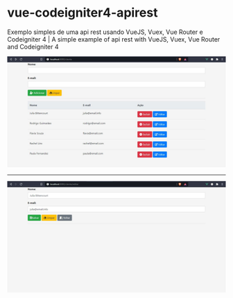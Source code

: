 # vue-codeigniter4-apirest
Exemplo simples de uma api rest usando VueJS, Vuex, Vue Router e Codeigniter 4 
| A simple example of api rest  with VueJS, Vuex, Vue Router and Codeigniter 4  


![apirest img 1](https://github.com/rgstech/vue-codeigniter4-apirest/blob/master/screenshots/shotApi.JPG?raw=true)

************
![apirest img 2](https://github.com/rgstech/vue-codeigniter4-apirest/blob/master/screenshots/shotApi2.JPG?raw=true)



